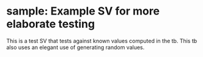 # sample: Example SV for more elaborate testing

This is a test SV that tests against known values computed in the tb.
This tb also uses an elegant use of generating random values.

